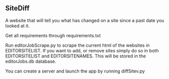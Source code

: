 ## SiteDiff
A website that will tell you what has changed on a site since a past date you looked at it.

Get all requirements through requirements.txt

Run editorJobScrape.py to scrape the current html of the websites in EDITORSITELIST. If you want to add, or remove sites
simply do so in both EDITORSITELIST and EDITORSITENAMES. This will be stored in the editorJobs.db database.

You can create a server and launch the app by running diffSitev.py
